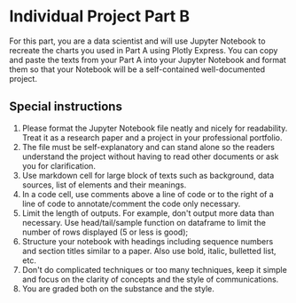 # Individual Project Part B

For this part, you are a data scientist and will use Jupyter Notebook to recreate the charts you used in Part A using Plotly Express.
You can copy and paste the texts from your Part A into your Jupyter Notebook and format them so that your Notebook will be a self-contained well-documented project.

## Special instructions

1. Please format the Jupyter Notebook file neatly and nicely for readability. Treat it as a research paper and a project in your professional portfolio.
2. The file must be self-explanatory and can stand alone so the readers understand the project without having to read other documents or ask you for clarification.
3. Use markdown cell for large block of texts such as background, data sources, list of elements and their meanings. 
4. In a code cell, use comments above a line of code or to the right of a line of code to annotate/comment the code only necessary.
5. Limit the length of outputs. For example, don't output more data than necessary. Use head/tail/sample function on dataframe to limit the number of rows displayed (5 or less is good); 
6. Structure your notebook with headings including sequence numbers and section titles similar to a paper. Also use bold, italic, bulletted list, etc.
7. Don't do complicated techniques or too many techniques, keep it simple and focus on the clarity of concepts and the style of communications. 
8. You are graded both on the substance and the style. 
